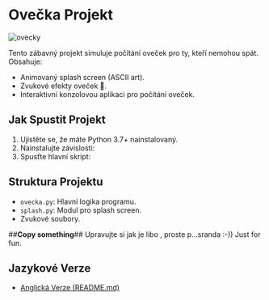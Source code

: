 # Ovečka Projekt

![ovecky](https://github.com/user-attachments/assets/1d2e8e02-8760-4723-9aab-18ffeaa4b76e)

Tento zábavný projekt simuluje počítání oveček pro ty, kteří nemohou spát. Obsahuje:
- Animovaný splash screen (ASCII art).
- Zvukové efekty oveček 🐑.
- Interaktivní konzolovou aplikaci pro počítání oveček.

## Jak Spustit Projekt
1. Ujistěte se, že máte Python 3.7+ nainstalovaný.
2. Nainstalujte závislosti:
3. Spusťte hlavní skript:

## Struktura Projektu
- `ovecka.py`: Hlavní logika programu.
- `splash.py`: Modul pro splash screen.
-  Zvukové soubory.

##**Copy something**## Upravujte si jak je libo  , proste p...sranda :-)) Just for fun.

## Jazykové Verze
- [Anglická Verze (README.md)](README.md)
